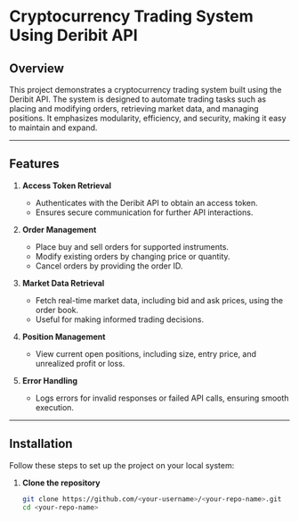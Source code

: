 # **Cryptocurrency Trading System Using Deribit API**

## **Overview**  
This project demonstrates a cryptocurrency trading system built using the Deribit API. The system is designed to automate trading tasks such as placing and modifying orders, retrieving market data, and managing positions. It emphasizes modularity, efficiency, and security, making it easy to maintain and expand.

---

## **Features**  
1. **Access Token Retrieval**  
   - Authenticates with the Deribit API to obtain an access token.  
   - Ensures secure communication for further API interactions.

2. **Order Management**  
   - Place buy and sell orders for supported instruments.  
   - Modify existing orders by changing price or quantity.  
   - Cancel orders by providing the order ID.

3. **Market Data Retrieval**  
   - Fetch real-time market data, including bid and ask prices, using the order book.  
   - Useful for making informed trading decisions.

4. **Position Management**  
   - View current open positions, including size, entry price, and unrealized profit or loss.

5. **Error Handling**  
   - Logs errors for invalid responses or failed API calls, ensuring smooth execution.

---

## **Installation**  
Follow these steps to set up the project on your local system:

1. **Clone the repository**  
   ```bash
   git clone https://github.com/<your-username>/<your-repo-name>.git
   cd <your-repo-name>

